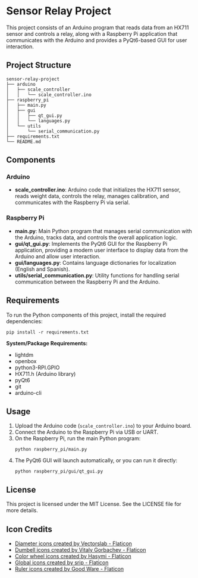 # Sensor Relay Project

This project consists of an Arduino program that reads data from an HX711 sensor and controls a relay, along with a Raspberry Pi application that communicates with the Arduino and provides a PyQt6-based GUI for user interaction.

## Project Structure

```
sensor-relay-project
├── arduino
│   ├── scale_controller
│   │   └── scale_controller.ino
├── raspberry_pi
│   ├── main.py
│   ├── gui
│   │   ├── qt_gui.py
│   │   └── languages.py
│   └── utils
│       └── serial_communication.py
├── requirements.txt
└── README.md
```

## Components

### Arduino

- **scale_controller.ino**: Arduino code that initializes the HX711 sensor, reads weight data, controls the relay, manages calibration, and communicates with the Raspberry Pi via serial.

### Raspberry Pi

- **main.py**: Main Python program that manages serial communication with the Arduino, tracks data, and controls the overall application logic.
- **gui/qt_gui.py**: Implements the PyQt6 GUI for the Raspberry Pi application, providing a modern user interface to display data from the Arduino and allow user interaction.
- **gui/languages.py**: Contains language dictionaries for localization (English and Spanish).
- **utils/serial_communication.py**: Utility functions for handling serial communication between the Raspberry Pi and the Arduino.

## Requirements

To run the Python components of this project, install the required dependencies:

```
pip install -r requirements.txt
```

**System/Package Requirements:**
- lightdm
- openbox
- python3-RPI.GPIO
- HX711.h (Arduino library)
- pyQt6
- git
- arduino-cli

## Usage

1. Upload the Arduino code (`scale_controller.ino`) to your Arduino board.
2. Connect the Arduino to the Raspberry Pi via USB or UART.
3. On the Raspberry Pi, run the main Python program:
    ```
    python raspberry_pi/main.py
    ```
4. The PyQt6 GUI will launch automatically, or you can run it directly:
    ```
    python raspberry_pi/gui/qt_gui.py
    ```

## License

This project is licensed under the MIT License. See the LICENSE file for more details.

## Icon Credits

- [Diameter icons created by Vectorslab - Flaticon](https://www.flaticon.com/free-icons/diameter)
- [Dumbell icons created by Vitaly Gorbachev - Flaticon](https://www.flaticon.com/free-icons/dumbell)
- [Color wheel icons created by Hasymi - Flaticon](https://www.flaticon.com/free-icons/color-wheel)
- [Global icons created by srip - Flaticon](https://www.flaticon.com/free-icons/global)
- [Ruler icons created by Good Ware - Flaticon](https://www.flaticon.com/free-icons/ruler)